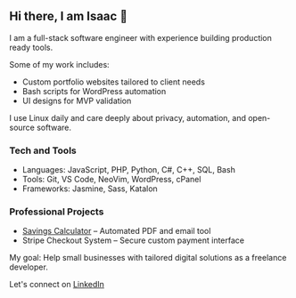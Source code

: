## Hi there, I am Isaac 👋

I am a full-stack software engineer with experience building production ready tools.

Some of my work includes:
- Custom portfolio websites tailored to client needs
- Bash scripts for WordPress automation
- UI designs for MVP validation

I use Linux daily and care deeply about privacy, automation, and open-source software.

### Tech and Tools
- Languages: JavaScript, PHP, Python, C#, C++, SQL, Bash
- Tools: Git, VS Code, NeoVim, WordPress, cPanel
- Frameworks: Jasmine, Sass, Katalon

### Professional Projects
- [Savings Calculator](http://ss.digitalspawn.com/calculator) – Automated PDF and email tool
- Stripe Checkout System – Secure custom payment interface

My goal: Help small businesses with tailored digital solutions as a freelance developer.

Let's connect on [LinkedIn](www.linkedin.com/in/isaac-bullinger-1a04352ab)

